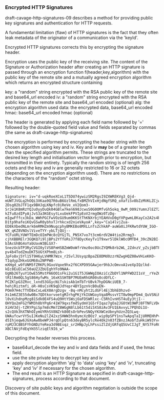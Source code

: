 ### Encrypted HTTP Signatures

draft-cavage-http-signatures-09 describes a method for providing public key signatures and authentication for HTTP requests. 

A fundamental limitation (flaw) of HTTP signatures is the fact that they often leak metadata of the originator of a communication via the 'keyId'. 

Encrypted HTTP signatures corrects this by encrypting the signature header. 

Encryption uses the public key of the receiving site. The content of the Signature or Authorization header after creating an HTTP signature is passed through an encryption function f(header,key,algorithm) with the public key of the remote site and a mutually agreed encryption algorithm which returns an encrypted structure containing

key: a "random" string encrypted with the RSA public key of the remote site and base64_url encoded
iv: a "random" string encrypted with the RSA public key of the remote site and base64_url encoded (optional)
alg: the encryption algorithm used
data: the encrypted data, base64_url encoded
hmac: base64_url encoded hmac (optional) 

The header is generated by applying each field name followed by '=' followed by the double-quoted field value and fields separated by commas (the same as draft-cavage-http-signatures) 

The encryption is performed by encrypting the header string with the chosen algorithm using key and iv. Key and iv **may** be of a greater length than the specified algorithm permits. These strings are truncated to the desired key length and initialisation vector length prior to encryption, but transmitted in their entirety. Typically the random string is of length 256 octets and the key and iv are generally restricted to 16 or 32 octets (depending on the encryption algorithm used). There are no restrictions on the characters of the "random" octet string. 

Resulting header:

````
Signature: iv="d-uqkRoeXCoL1T5DU74ywizSM2RgsI9ZXWREKVg3_Qjd-mUWTJVGLq2hOQi3XKaa9Q7R6uB6UzlRmLfxBMZhVIxHjdNgfSRQ_oXafiSv8bZzMVKLZCjw6PfxBcljFs5gaQ7vEGuOVZ5nUaNEU7QX7WFr7BQKlev_6GFruv7HOsehGCokpyHHkKwrQ_4WJxUZp7o1ZhS1masPqMrEtUxDGfKwHfiHILuMdWDBvv2Xk4iHzlCi9fRVUEvzzFvv1rXsanjbaypZMIfSNj31kvsGfs6IyHpIaKbFqRs_iCxfujKDYh-2Dsg02bJTF1qx9BHJqLKNpfc0iReVe_xV2Qom3-SrJe1K8mRzYQJuOyyDuQk04GBlw7ken698JcwuS0G0OMfvGh5okq_0wM_O09iYumnJlEZT2a5nJ8ifc-kZfu8zdIPyAjJvS3a3KGEsytLxuUekFPVIpEoV2rmgOWz0TzDg-mIgwFffcx3kDa_WWhPGCFwVOzGU9um0KKStThKNXrbjYEAHVxD0gYXPgwmL8KayCo2A2s4bE2W8FfSURGu4Noqr9VsZ69Bcygzitv3aWCeIAk0y7kjJ0yQDfuIOjK1GP4HECq5NJIf8L3LJKw8QIBKm_0nx4gV9rLSAKCe3S63-D1tp9hafeiKQvGSwR0ybhxTJrhkcxd2nieVAyoA",key="Ca14lvjZua-ED8kXbedNLmrk6mRMHZm9NugcphyBMKEBo8MXLLnTsZchkAP-auWa0iJFKRwtdYUW_IGO-WX_qKZ8VNOslViveTYY-ybLTjQUj--YCFuURLYUWYTEmDcOImPWc8cQYGjTL_PN5X7vo7t3cm6rdV2W4tio2Rrmg3-cjhXBBRElr3GQKQ7i9ljBPs2YffoRsJ7f8DycKeyTv1T9xwr5lDklWOcOMTD4_39cZN2BI-b3AcGhBG4oYabUavW3BLGX7-SnezUcbTP3RyCVGI0ylVS8FmHSBZmW0oWfrVmz0oc0UcZYQMk8rb2WL_2ZdnzV_yZsjbBTFHG1ytIYyMeJsUU-pv4b4TodZmuDKT5UGtXPhm8Lsh-JpFo8xj5Yl15T9H6yLVHMR7Wzx_r2SvlJUsyqzBpaZE8DMd0zzrNZwgHQZ08wVHieKKO-TIqdypZHkxGGM68u2NPPW8-mXHgd_w9fUNM5fZRKPL9GxoVqoe9hx2f6CXPD95GAwjer9hbJcOmvxA1veXpIQzlkd-kEc8EuECaC50aUZJZbUIghYFo9NAA-UgNb26TyuY1OwE55MstPA6OO1sFki2u1G1T5JGWWgIOAziCcZbDYl1NPFWD2I1sV__rYeZ6XaaW4GXIVqD3wyBpmBRIoFx43gVDTISyUjhjUjjVHbZE",alg="aes256ctr",data="CLBNNE-tR1lRm0QL5gS86HyfwMs_16xKSSHTBP7MUEmRhGR00s0cdOfLC-PCZKlpG3ZRvc_lxnd53GGycNiTskisAb1mTbTrUBvk7hpDGNciUEB_7-hehjRiztmfi_oR-H0sCsVK9qDJdYepr4BYIgznVcB0uEN-POm97H4cTTVD8xCxLeEX0ArgDzgv_-Bq-nMcyht2LdGFl4Ej3bhEOhzvd-Xs1m6Z3E55dw0Bx7QDtkorvoetgMJrhgPKjYkIUWGoyVqa8MssvYIT8w9mpPDm4_QuVSNiPLIrKwQ3vob_hxcvENY-l0vXihdnpMzg81Sdk0E4FS4uQ9HtYSWsjOaFDSWRlxc-C5RhIvnHST4uEy3tjI--OHYQo2mFG2fWM3h8bYPq6r41W79qxsfmdSydmV1G5rFIqaz7gOa2JGOtW19WPJ8FTNFLVDehrFD6FJUy185gYyXosonp2EF3qlC8k_fzmazrzUrx0YmQ941870LJAwtEC7P-XiHV3dj-tZRYPgiSp7m8cMm7Z8WGgN8lLb61t5di5XS8zAv3FU1EAvvyL7PQhDi1U-s2cQXk3hXTNhOIymUYRhSV8NZrk80EsOrbPevSNQyYKXWCeUbnyhUznZQ3Lwq-UWAufcwrVY5uIJKeNu2lZ42xzSHWW3hn0ymcXzBOz7_wip9pSPY1nsTwApqTaIjURMEHhPvgaKRzNmuKbWP-d5Ihjeqw6JGXoAw0beWPJ4rqOlpQtn63deyBR5ylcRe4Ok2n03fZBnzJAobfZuHkiW93Yvc_byF-rpMJ3C8BSFYhGNDzYeRea3d9BEsqz_sr2HNpJyLhPssiZlZdjGRfqQ5UvCIJgT_NY57FoRCx4RHRpSxkjyF5XaKXW0_uNK7Oxk30qOCbIsLkQJqB2JIVrFFDBPITZIQVq2OamcBVk09OPuIMvsNBUTt2sxcZ7LVAA61ubv0jU39TcYO_OCs2eL7WaH7zDs9wHmxlwvzrPclduY5Gx2pwkrI_nb42j4Nc5imUkvzkIAhbYOB-XBClNVjFdEqYH35lziqEl9I6_w"
````

Decrypting the header reverses this process. 

- base64url_decode the key and iv and data fields and if used, the hmac field. 
- use the site private key to decrypt key and iv 
- apply decryption algorithm 'alg' to 'data' using 'key' and 'iv', truncating 'key' and 'iv' if necessary for the chosen algorithm.
- The end result is an HTTP Signature as sepcified in draft-cavage-http-signatures, process according to that document. 
 
Discovery of site public keys and algorithm negotiation is outside the scope of this document.